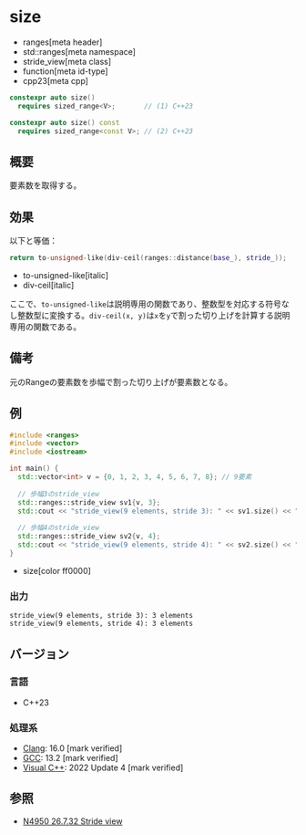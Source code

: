 # size
* ranges[meta header]
* std::ranges[meta namespace]
* stride_view[meta class]
* function[meta id-type]
* cpp23[meta cpp]

```cpp
constexpr auto size()
  requires sized_range<V>;       // (1) C++23

constexpr auto size() const
  requires sized_range<const V>; // (2) C++23
```

## 概要

要素数を取得する。

## 効果

以下と等価：

```cpp
return to-unsigned-like(div-ceil(ranges::distance(base_), stride_));
```
* to-unsigned-like[italic]
* div-ceil[italic]

ここで、`to-unsigned-like`は説明専用の関数であり、整数型を対応する符号なし整数型に変換する。`div-ceil(x, y)`は`x`を`y`で割った切り上げを計算する説明専用の関数である。

## 備考

元のRangeの要素数を歩幅で割った切り上げが要素数となる。

## 例
```cpp example
#include <ranges>
#include <vector>
#include <iostream>

int main() {
  std::vector<int> v = {0, 1, 2, 3, 4, 5, 6, 7, 8}; // 9要素
  
  // 歩幅3のstride_view
  std::ranges::stride_view sv1{v, 3};
  std::cout << "stride_view(9 elements, stride 3): " << sv1.size() << " elements" << std::endl;
  
  // 歩幅4のstride_view
  std::ranges::stride_view sv2{v, 4};
  std::cout << "stride_view(9 elements, stride 4): " << sv2.size() << " elements" << std::endl;
}
```
* size[color ff0000]

### 出力
```
stride_view(9 elements, stride 3): 3 elements
stride_view(9 elements, stride 4): 3 elements
```

## バージョン
### 言語
- C++23

### 処理系
- [Clang](/implementation.md#clang): 16.0 [mark verified]
- [GCC](/implementation.md#gcc): 13.2 [mark verified]
- [Visual C++](/implementation.md#visual_cpp): 2022 Update 4 [mark verified]

## 参照
- [N4950 26.7.32 Stride view](https://timsong-cpp.github.io/cppwp/n4950/range.stride)